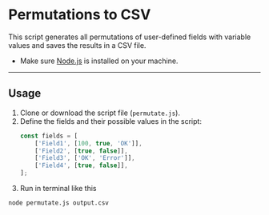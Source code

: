 # Permutations to CSV

This script generates all permutations of user-defined fields with variable values and saves the results in a CSV file.

- Make sure [Node.js](https://nodejs.org/) is installed on your machine.

---

## Usage
1. Clone or download the script file (`permutate.js`).
2. Define the fields and their possible values in the script:
   ```javascript
   const fields = [
       ['Field1', [100, true, 'OK']],
       ['Field2', [true, false]],
       ['Field3', ['OK', 'Error']],
       ['Field4', [true, false]],
   ];
3. Run in terminal like this
```bash
node permutate.js output.csv